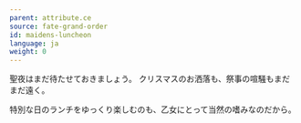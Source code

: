 ```yaml
---
parent: attribute.ce
source: fate-grand-order
id: maidens-luncheon
language: ja
weight: 0
---
```


聖夜はまだ待たせておきましょう。
クリスマスのお洒落も、祭事の喧騒もまだまだ遠く。

特別な日のランチをゆっくり楽しむのも、乙女にとって当然の嗜みなのだから。
